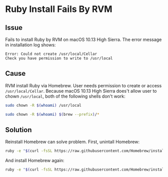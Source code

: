 # Ruby Install Fails By RVM

## Issue

Fails to install Ruby by RVM on macOS 10.13 High Sierra. The error message in installation log shows:

```
Error: Could not create /usr/local/Cellar
Check you have permission to write to /usr/local
```

## Cause

RVM install Ruby via Homebrew. User needs permission to create or access `/usr/local/Cellar`. Because macOS 10.13 High Sierra does't allow user to chown `/usr/local`, both of the following shells don't work:

```bash
sudo chown -R $(whoami) /usr/local
```
```bash
sudo chown -R $(whoami) $(brew --prefix)/*
```

## Solution

Reinstall Homebrew can solve problem. First, unintall Homebrew:

```bash
ruby -e "$(curl -fsSL https://raw.githubusercontent.com/Homebrew/install/master/uninstall)"
```

And install Homebrew again:

```bash
ruby -e "$(curl -fsSL https://raw.githubusercontent.com/Homebrew/install/master/install)"
```